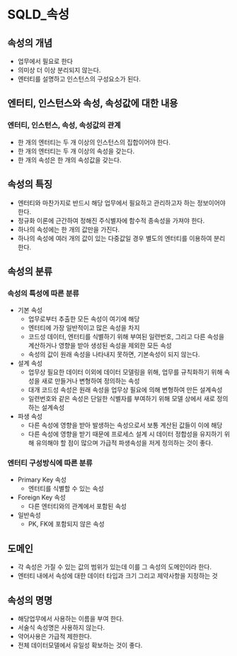 # SQLD_속성

## 속성의 개념

- 업무에서 필요로 한다
- 의미상 더 이상 분리되지 않는다.
- 엔터티를 설명하고 인스턴스의 구성요소가 된다.



## 엔터티, 인스턴스와 속성, 속성값에 대한 내용

### 엔터티, 인스턴스, 속성, 속성값의 관계

- 한 개의 엔터티는 두 개 이상의 인스턴스의 집합이어야 한다.
- 한 개의 엔터티는 두 개 이상의 속성을 갖는다.
- 한 개의 속성은 한 개의 속성값을 갖는다.



## 속성의 특징

- 엔터티와 마찬가지로 반드시 해당 업무에서 필요하고 관리하고자 하는 정보이어야 한다.
- 정규화 이론에 근간하여 정해진 주식별자에 함수적 종속성을 가져야 한다.
- 하나의 속성에는 한 개의 값만을 가진다.
- 하나의 속성에 여러 개의 값이 있는 다중값일 경우 별도의 엔터티를 이용하여 분리한다.



## 속성의 분류

### 속성의 특성에 따른 분류

- 기본 속성
  - 업무로부터 추출한 모든 속성이 여기에 해당
  - 엔터티에 가장 일반적이고 많은 속성을 차지
  - 코드성 데이터, 엔터티를 식별하기 위해 부여된 일련번호, 그리고 다른 속성을 계산하거나 영향을 받아 생성된 속성을 제외한 모든 속성
  - 속성의 값이 원래 속성을 나타내지 못하면, 기본속성이 되지 않는다.
- 설계 속성
  - 업무상 필요한 데이터 이외에 데이터 모델링을 위해, 업무를 규칙화하기 위해 속성을 새로 만들거나 변형하여 정의하는 속성
  - 대개 코드성 속성은 원래 속성을 업무상 필요에 의해 변형하여 만든 설계속성
  - 일련번호와 같은 속성은 단일한 식별자를 부여하기 위해 모델 상에서 새로 정의하는 설계속성
- 파생 속성
  - 다른 속성에 영향을 받아 발생하는 속성으로서 보통 계산된 값들이 이에 해당
  - 다른 속성에 영향을 받기 때문에 프로세스 설계 시 데이터 정합성을 유지하기 위해 유의해야 할 점이 많으며 가급적 파생속성을 저게 정의하는 것이 좋다.



### 엔터티 구성방식에 따른 분류

- Primary Key 속성
  - 엔터티를 식별할 수 있는 속성
- Foreign Key 속성
  - 다른 엔터티와의 관계에서 포함된 속성
- 일반속성
  - PK, FK에 포함되지 않은 속성



## 도메인

- 각 속성은 가질 수 있는 값의 범위가 있는데 이를 그 속성의 도메인이라 한다.
- 엔터티 내에서 속성에 대한 데이터 타입과 크기 그리고 제약사항을 지정하는 것



## 속성의 명명

- 해당업무에서 사용하는 이름을 부여 한다.
- 서술식 속성명은 사용하지 않는다.
- 약어사용은 가급적 제한한다.
- 전체 데이터모델에서 유일성 확보하는 것이 좋다.



